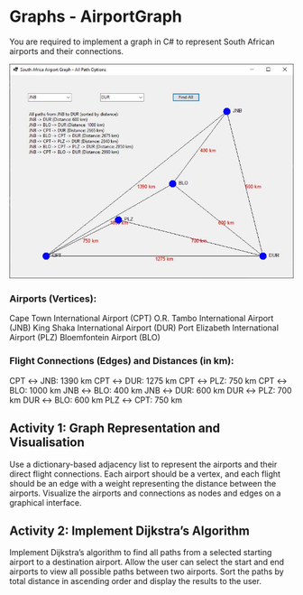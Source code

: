 # Graphs - AirportGraph
You are required to implement a graph in C# to represent South African airports and their connections.
 
![graph](graph.jpeg)

### Airports (Vertices):
Cape Town International Airport (CPT)
O.R. Tambo International Airport (JNB)
King Shaka International Airport (DUR)
Port Elizabeth International Airport (PLZ)
Bloemfontein Airport (BLO)

### Flight Connections (Edges) and Distances (in km):
CPT ↔ JNB: 1390 km
CPT ↔ DUR: 1275 km
CPT ↔ PLZ: 750 km
CPT ↔ BLO: 1000 km
JNB ↔ BLO: 400 km
JNB ↔ DUR: 600 km
DUR ↔ PLZ: 700 km
DUR ↔ BLO: 600 km
PLZ ↔ CPT: 750 km

## Activity 1: Graph Representation and Visualisation
Use a dictionary-based adjacency list to represent the airports and their direct flight connections.
Each airport should be a vertex, and each flight should be an edge with a weight representing the distance between the airports.
Visualize the airports and connections as nodes and edges on a graphical interface.

## Activity 2: Implement Dijkstra’s Algorithm
Implement Dijkstra’s algorithm to find all paths from a selected starting airport to a destination airport.
Allow the user can select the start and end airports to view all possible paths between two airports. Sort the paths by total distance in ascending order and display the results to the user.
 
 